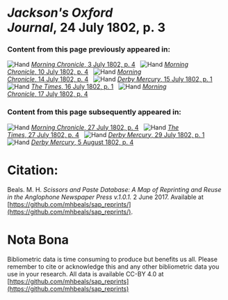 # *Jackson's Oxford Journal*, 24 July 1802, p. 3  
  
### Content from this page previously appeared in:  
![Hand](http://scissorsandpaste.net/wp-content/uploads/2017/06/smallhandpointer.png) [*Morning Chronicle*, 3 July 1802, p. 4](https://mhbeals.github.io/sap_html/Morning-Chronicle/Morning-Chronicle-3-July-1802-p-4)  
![Hand](http://scissorsandpaste.net/wp-content/uploads/2017/06/smallhandpointer.png) [*Morning Chronicle*, 10 July 1802, p. 4](https://mhbeals.github.io/sap_html/Morning-Chronicle/Morning-Chronicle-10-July-1802-p-4)  
![Hand](http://scissorsandpaste.net/wp-content/uploads/2017/06/smallhandpointer.png) [*Morning Chronicle*, 14 July 1802, p. 4](https://mhbeals.github.io/sap_html/Morning-Chronicle/Morning-Chronicle-14-July-1802-p-4)  
![Hand](http://scissorsandpaste.net/wp-content/uploads/2017/06/smallhandpointer.png) [*Derby Mercury*, 15 July 1802, p. 1](https://mhbeals.github.io/sap_html/Derby-Mercury/Derby-Mercury-15-July-1802-p-1)  
![Hand](http://scissorsandpaste.net/wp-content/uploads/2017/06/smallhandpointer.png) [*The Times*, 16 July 1802, p. 1](https://mhbeals.github.io/sap_html/The-Times/The-Times-16-July-1802-p-1)  
![Hand](http://scissorsandpaste.net/wp-content/uploads/2017/06/smallhandpointer.png) [*Morning Chronicle*, 17 July 1802, p. 4](https://mhbeals.github.io/sap_html/Morning-Chronicle/Morning-Chronicle-17-July-1802-p-4)  
  
### Content from this page subsequently appeared in:  
![Hand](http://scissorsandpaste.net/wp-content/uploads/2017/06/smallhandpointer.png) [*Morning Chronicle*, 27 July 1802, p. 4](https://mhbeals.github.io/sap_html/Morning-Chronicle/Morning-Chronicle-27-July-1802-p-4)  
![Hand](http://scissorsandpaste.net/wp-content/uploads/2017/06/smallhandpointer.png) [*The Times*, 27 July 1802, p. 4](https://mhbeals.github.io/sap_html/The-Times/The-Times-27-July-1802-p-4)  
![Hand](http://scissorsandpaste.net/wp-content/uploads/2017/06/smallhandpointer.png) [*Derby Mercury*, 29 July 1802, p. 1](https://mhbeals.github.io/sap_html/Derby-Mercury/Derby-Mercury-29-July-1802-p-1)  
![Hand](http://scissorsandpaste.net/wp-content/uploads/2017/06/smallhandpointer.png) [*Derby Mercury*, 5 August 1802, p. 4](https://mhbeals.github.io/sap_html/Derby-Mercury/Derby-Mercury-5-August-1802-p-4)  


# Citation: 

Beals. M. H. *Scissors and Paste Database: A Map of Reprinting and Reuse in the Anglophone Newspaper Press v.1.0.1.* 2 June 2017. Available at [https://github.com/mhbeals/sap_reprints/](https://github.com/mhbeals/sap_reprints/). 

# Nota Bona

Bibliometric data is time consuming to produce but benefits us all. Please remember to cite or acknowledge this and any other bibliometric data you use in your research. All data is available CC-BY 4.0 at [https://github.com/mhbeals/sap_reprints](https://github.com/mhbeals/sap_reprints)